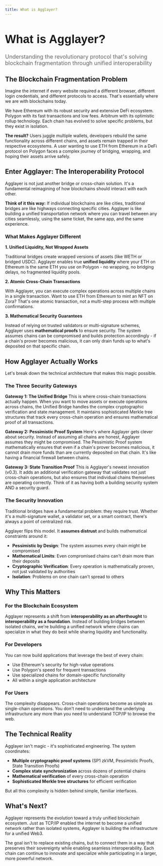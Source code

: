 ```yaml
---
title: What is Agglayer?
---
```


<!-- Page Header Component -->
<h1 style="text-align: left; font-size: 38px; font-weight: 700; font-family: 'Inter Tight', sans-serif;">
  What is Agglayer?
</h1>

<div style="text-align: left; margin: 0.5rem 0;">
  <p style="font-size: 18px; color: #666; max-width: 600px; margin: 0;">
    Understanding the revolutionary protocol that's solving blockchain fragmentation through unified interoperability
  </p>
</div>

## The Blockchain Fragmentation Problem

Imagine the internet if every website required a different browser, different login credentials, and different protocols to access. That's essentially where we are with blockchains today.

We have Ethereum with its robust security and extensive DeFi ecosystem. Polygon with its fast transactions and low fees. Arbitrum with its optimistic rollup technology. Each chain has evolved to solve specific problems, but they exist in isolation.

**The result?** Users juggle multiple wallets, developers rebuild the same functionality across different chains, and assets remain trapped in their respective ecosystems. A user wanting to use ETH from Ethereum in a DeFi protocol on Polygon faces a complex journey of bridging, wrapping, and hoping their assets arrive safely.

## Enter Agglayer: The Interoperability Protocol

Agglayer is not just another bridge or cross-chain solution. It's a fundamental reimagining of how blockchains should interact with each other.

**Think of it this way:** If individual blockchains are like cities, traditional bridges are like highways connecting specific cities. Agglayer is like building a unified transportation network where you can travel between any cities seamlessly, using the same ticket, the same app, and the same experience.

### What Makes Agglayer Different

**1. Unified Liquidity, Not Wrapped Assets**

Traditional bridges create wrapped versions of assets (like WETH or bridged USDC). Agglayer enables true **unified liquidity** where your ETH on Ethereum is the same ETH you use on Polygon - no wrapping, no bridging delays, no fragmented liquidity pools.

**2. Atomic Cross-Chain Transactions**

With Agglayer, you can execute complex operations across multiple chains in a single transaction. Want to use ETH from Ethereum to mint an NFT on Zora? That's one atomic transaction, not a multi-step process with multiple confirmations.

**3. Mathematical Security Guarantees**

Instead of relying on trusted validators or multi-signature schemes, Agglayer uses **mathematical proofs** to ensure security. The system assumes chains can be compromised and builds protection accordingly - if a chain's prover becomes malicious, it can only drain funds up to what's deposited on that specific chain.

## How Agglayer Actually Works

Let's break down the technical architecture that makes this magic possible.

### The Three Security Gateways

**Gateway 1: The Unified Bridge**
This is where cross-chain transactions actually happen. When you want to move assets or execute operations across chains, the Unified Bridge handles the complex cryptographic verification and state management. It maintains sophisticated Merkle tree structures that track every cross-chain operation and ensures mathematical proof of all transactions.

**Gateway 2: Pessimistic Proof System**
Here's where Agglayer gets clever about security. Instead of assuming all chains are honest, Agglayer assumes they might be compromised. The Pessimistic Proof system mathematically ensures that even if a chain's prover becomes malicious, it cannot drain more funds than are currently deposited on that chain. It's like having a financial firewall between chains.

**Gateway 3: State Transition Proof**
This is Agglayer's newest innovation (v0.3). It adds an additional verification gateway that validates not just cross-chain operations, but also ensures that individual chains themselves are operating correctly. Think of it as having both a building security system AND a security guard.

### The Security Innovation

Traditional bridges have a fundamental problem: they require trust. Whether it's a multi-signature wallet, a validator set, or a smart contract, there's always a point of centralized risk.

Agglayer flips this model. It **assumes distrust** and builds mathematical constraints around it:

- **Pessimistic by Design**: The system assumes every chain might be compromised
- **Mathematical Limits**: Even compromised chains can't drain more than their deposits
- **Cryptographic Verification**: Every operation is mathematically proven, not just validated by authorities
- **Isolation**: Problems on one chain can't spread to others

## Why This Matters

### For the Blockchain Ecosystem

Agglayer represents a shift from **interoperability as an afterthought** to **interoperability as a foundation**. Instead of building bridges between isolated chains, we're building a unified network where chains can specialize in what they do best while sharing liquidity and functionality.

### For Developers

You can now build applications that leverage the best of every chain:

- Use Ethereum's security for high-value operations
- Use Polygon's speed for frequent transactions  
- Use specialized chains for domain-specific functionality
- All within a single application architecture

### For Users

The complexity disappears. Cross-chain operations become as simple as single-chain operations. You don't need to understand the underlying infrastructure any more than you need to understand TCP/IP to browse the web.

## The Technical Reality

Agglayer isn't magic - it's sophisticated engineering. The system coordinates:

- **Multiple cryptographic proof systems** (SP1 zkVM, Pessimistic Proofs, State Transition Proofs)
- **Complex state synchronization** across dozens of potential chains
- **Mathematical verification** of every cross-chain operation
- **Sophisticated Merkle tree structures** for efficient verification

But all this complexity is hidden behind simple, familiar interfaces.

## What's Next?

Agglayer represents the evolution toward a truly unified blockchain ecosystem. Just as TCP/IP enabled the internet to become a unified network rather than isolated systems, Agglayer is building the infrastructure for a unified Web3.

The goal isn't to replace existing chains, but to connect them in a way that preserves their sovereignty while enabling seamless interoperability. Each chain can continue to innovate and specialize while participating in a larger, more powerful network.
